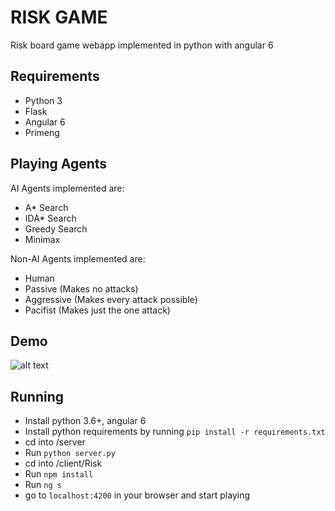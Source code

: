 # RISK GAME

Risk board game webapp implemented in python with angular 6

## Requirements
- Python 3
- Flask
- Angular 6
- Primeng

## Playing Agents
AI Agents implemented are:
- A* Search 
- IDA* Search 
- Greedy Search 
- Minimax

Non-AI Agents implemented are:
- Human
- Passive (Makes no attacks) 
- Aggressive (Makes every attack possible)
- Pacifist (Makes just the one attack)

## Demo

![alt text](https://github.com/ZeyadZanaty/risk-game-ai/blob/master/test-2.gif?raw=true "Demo")

## Running

- Install python 3.6+, angular 6
- Install python requirements by running `pip install -r requirements.txt`
- cd into /server
- Run `python server.py`
- cd into /client/Risk
- Run `npm install`
- Run `ng s`
- go to `localhost:4200` in your browser and start playing
